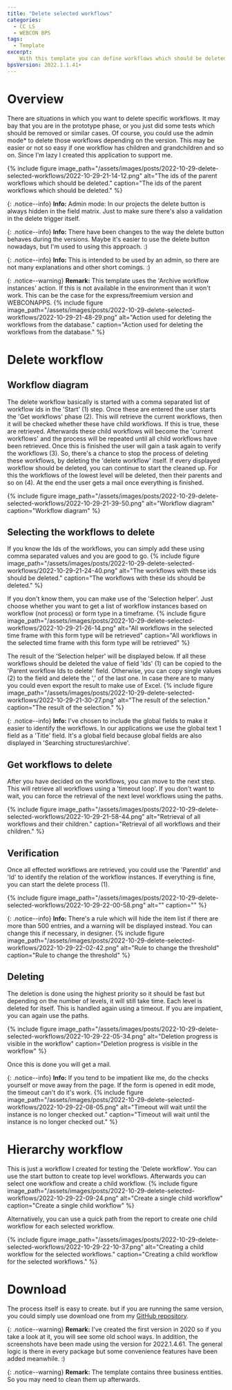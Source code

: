 ```yaml
---
title: "Delete selected workflows"
categories:
  - CC LS
  - WEBCON BPS  
tags:
  - Template
excerpt:
    With this template you can define workflows which should be deleted. Each child is retrieved, can be reviewed and than everything will be deleted after confirmation.
bpsVersion: 2022.1.1.41+
---
```


# Overview  
There are situations in which you want to delete specific workflows. It may bay that you are in the prototype phase, or you just did some tests which should be removed or similar cases. Of course, you could use the admin mode* to delete those workflows depending on the version. This may be easier or not so easy if one workflow has children and grandchildren and so on. Since I'm lazy I created this application to support me.

{% include figure image_path="/assets/images/posts/2022-10-29-delete-selected-workflows/2022-10-29-21-14-12.png" alt="The ids of the parent workflows which should be deleted." caption="The ids of the parent workflows which should be deleted." %}


{: .notice--info}
**Info:** Admin mode: In our projects the delete button is always hidden in the field matrix. Just to make sure there's also a validation in the delete trigger itself.

{: .notice--info}
**Info:** There have been changes to the way the delete button behaves during the versions. Maybe it's easier to use the delete button nowadays, but I'm used to using this approach. :)

{: .notice--info}
**Info:** This is intended to be used by an admin, so there are not many explanations and other short comings. :)

{: .notice--warning}
**Remark:** This template uses the 'Archive workflow instances' action. If this is not available in the environment than it won't work. This can be the case for the express/freemium version and WEBCONAPPS.
{% include figure image_path="/assets/images/posts/2022-10-29-delete-selected-workflows/2022-10-29-21-48-29.png" alt="Action used for deleting the workflows from the database." caption="Action used for deleting the workflows from the database." %}

# Delete workflow
## Workflow diagram
The delete workflow basically is started with a comma separated list of workflow ids in the 'Start' (1) step. Once these are entered the user starts the 'Get workflows' phase (2). This will retrieve the current workflows, then it will be checked whether these have child workflows. If this is true, these are retrieved. Afterwards these child workflows will become the 'current workflows' and the process will be repeated until all child workflows have been retrieved. 
Once this is finished the user will gain a task again to verify the workflows (3). So, there's a chance to stop the process of deleting these workflows, by deleting the 'delete workflow' itself. If every displayed workflow should be deleted, you can continue to start the cleaned up. For this the workflows of the lowest level will be deleted, then their parents and so on (4). At the end the user gets a mail once everything is finished.

{% include figure image_path="/assets/images/posts/2022-10-29-delete-selected-workflows/2022-10-29-21-39-50.png" alt="Workflow diagram" caption="Workflow diagram" %}

## Selecting the workflows to delete
If you know the Ids of the workflows, you can simply add these using comma separated values and you are good to go.
{% include figure image_path="/assets/images/posts/2022-10-29-delete-selected-workflows/2022-10-29-21-24-40.png" alt="The workflows with these ids should be deleted." caption="The workflows with these ids should be deleted." %}

If you don't know them, you can make use of the 'Selection helper'. Just choose whether you want to get a list of workflow instances based on workflow (not process) or form type in a timeframe. 
{% include figure image_path="/assets/images/posts/2022-10-29-delete-selected-workflows/2022-10-29-21-26-14.png" alt="All workflows in the selected time frame with this form type will be retrieved" caption="All workflows in the selected time frame with this form type will be retrieved" %}

The result of the 'Selection helper' will be displayed below. If all these workflows should be deleted the value of  field 'Ids' (1) can be copied to the 'Parent workflow Ids to delete' field. Otherwise, you can copy single values (2) to the field and delete the ',' of the last one. In case there are to many you could even export the result to make use of Excel.
{% include figure image_path="/assets/images/posts/2022-10-29-delete-selected-workflows/2022-10-29-21-30-27.png" alt="The result of the selection." caption="The result of the selection." %}

{: .notice--info}
**Info:** I've chosen to include the global fields to make it easier to identify the workflows. In our applications we use the global text 1 field as a 'Title' field. It's a global field because global fields are also displayed in 'Searching structures\archive'.

## Get workflows to delete
After you have decided on the workflows, you can move to the next step. This will retrieve all workflows using a 'timeout loop'. If you don't want to wait, you can force the retrieval of the next level workflows using the paths.

{% include figure image_path="/assets/images/posts/2022-10-29-delete-selected-workflows/2022-10-29-21-58-44.png" alt="Retrieval of all workflows and their children." caption="Retrieval of all workflows and their children." %}
## Verification
Once all effected workflows are retrieved, you could use the 'ParentId' and 'Id' to identify the relation of the workflow instances. If everything is fine, you can start the delete process (1). 

{% include figure image_path="/assets/images/posts/2022-10-29-delete-selected-workflows/2022-10-29-22-00-58.png" alt="" caption="" %}

{: .notice--info}
**Info:** There's a rule which will hide the item list if there are more than 500 entries, and a warning will be displayed instead. You can change this if necessary, in designer.
{% include figure image_path="/assets/images/posts/2022-10-29-delete-selected-workflows/2022-10-29-22-02-42.png" alt="Rule to change the threshold" caption="Rule to change the threshold" %}

## Deleting
The deletion is done using the highest priority so it should be fast but depending on the number of levels, it will still take time. Each level is deleted for itself. This is handled again using a timeout. If you are impatient, you can again use the paths.

{% include figure image_path="/assets/images/posts/2022-10-29-delete-selected-workflows/2022-10-29-22-05-34.png" alt="Deletion progress is visible in the workflow" caption="Deletion progress is visible in the workflow" %}

Once this is done you will get a mail.

{: .notice--info}
**Info:** If you tend to be impatient like me, do the checks yourself or move away from the page. If the form is opened in edit mode, the timeout can't do it's work.
{% include figure image_path="/assets/images/posts/2022-10-29-delete-selected-workflows/2022-10-29-22-08-05.png" alt="Timeout will wait until the instance is no longer checked out." caption="Timeout will wait until the instance is no longer checked out." %}

# Hierarchy workflow
This is just a workflow I created for testing the 'Delete workflow'. 
You can use the start button to create top level workflows. Afterwards you can select one workflow and create a child workflow.
{% include figure image_path="/assets/images/posts/2022-10-29-delete-selected-workflows/2022-10-29-22-09-24.png" alt="Create a single child workflow" caption="Create a single child workflow" %}

Alternatively, you can use a quick path from the report to create one child workflow for each selected workflow.

{% include figure image_path="/assets/images/posts/2022-10-29-delete-selected-workflows/2022-10-29-22-10-37.png" alt="Creating a child workflow for the selected workflows." caption="Creating a child workflow for the selected workflows." %}
# Download
The process  itself is easy to create. but if you are running the same version, you could simply use download one from my [GitHub repository](https://github.com/Daniel-Krueger/webcon_processes/tree/main/Delete_workflows).

{: .notice--warning}
**Remark:** I've created the first version in 2020 so if you take a look at it, you will see some old school ways. In addition, the screenshots have been made using the version for 2022.1.4.61. The general logic is there in every package but some convenience features have been added meanwhile. :)


{: .notice--warning}
**Remark:** The template contains three business entities. So you may need to clean them up afterwards.



